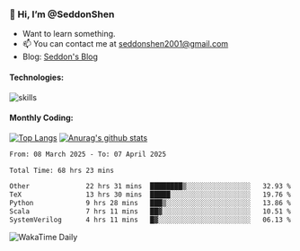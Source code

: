 ### 👋 Hi, I’m @SeddonShen
- Want to learn something.
- 📫 You can contact me at seddonshen2001@gmail.com
- Blog: [Seddon's Blog](https://seddonshen.github.io/)
#### Technologies:

![skills](https://skillicons.dev/icons?i=scala,js,html,css,bootstrap,jquery,c,cpp,cloudflare,django,docker,flask,git,github,githubactions,linux,latex,mysql,nodejs,ps,php,pr,py,raspberrypi,redis,unreal,v,vscode,vue,bash)

#### Monthly Coding:
[![Top Langs](https://github-readme-stats.vercel.app/api/top-langs?username=seddonshen&show_icons=true&locale=en&layout=compact&hide=html&langs_count=8)](https://github.com/SeddonShen/)
[![Anurag's github stats](https://github-readme-stats.vercel.app/api?username=SeddonShen&count_private=true&show_icons=true)](https://github.com/anuraghazra/github-readme-stats)
<!--START_SECTION:waka-->

```txt
From: 08 March 2025 - To: 07 April 2025

Total Time: 68 hrs 23 mins

Other              22 hrs 31 mins  ████████▒░░░░░░░░░░░░░░░░   32.93 %
TeX                13 hrs 30 mins  █████░░░░░░░░░░░░░░░░░░░░   19.76 %
Python             9 hrs 28 mins   ███▒░░░░░░░░░░░░░░░░░░░░░   13.86 %
Scala              7 hrs 11 mins   ██▓░░░░░░░░░░░░░░░░░░░░░░   10.51 %
SystemVerilog      4 hrs 11 mins   █▓░░░░░░░░░░░░░░░░░░░░░░░   06.13 %
```

<!--END_SECTION:waka-->

![WakaTime Daily](https://wakatime.com/share/@seddon2001/61a7e342-5f12-4fea-bf92-1fac161e97d6.svg)
<!---
SeddonShen/SeddonShen is a ✨ special ✨ repository because its `README.md` (this file) appears on your GitHub profile.
You can click the Preview link to take a look at your changes.
--->

